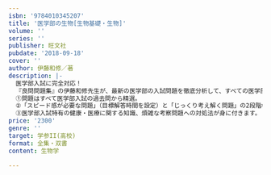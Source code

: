 ```yaml
---
isbn: '9784010345207'
title: '医学部の生物[生物基礎・生物]'
volume: ''
series: ''
publisher: 旺文社
pubdate: '2018-09-18'
cover: ''
author: 伊藤和修／著
description: |-
  医学部入試に完全対応！
  『良問問題集』の伊藤和修先生が、最新の医学部の入試問題を徹底分析して、すべての医学部志願者に贈る医学部対策の決定版。
  ①問題はすべて医学部入試の過去問から精選。
  ②「スピード感が必要な問題」（目標解答時間を設定）と「じっくり考え解く問題」の2段階構成。
  ③医学部入試特有の健康・医療に関する知識、煩雑な考察問題への対処法が身に付きます。
price: '2300'
genre: ''
target: 学参II(高校)
format: 全集・双書
content: 生物学

---
```

